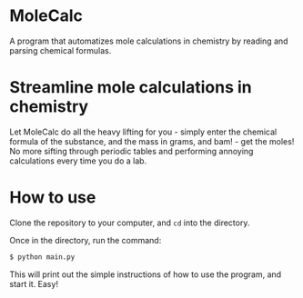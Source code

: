# MoleCalc
A program that automatizes mole calculations in chemistry by reading and parsing chemical formulas.

# Streamline mole calculations in chemistry
Let MoleCalc do all the heavy lifting for you - simply enter the chemical formula of the substance, and the mass in grams, and bam! - get the moles! No more sifting through periodic tables and performing annoying calculations every time you do a lab.

# How to use
Clone the repository to your computer, and `cd` into the directory.

Once in the directory, run the command:

```bash
$ python main.py
```

This will print out the simple instructions of how to use the program, and start it. Easy!
